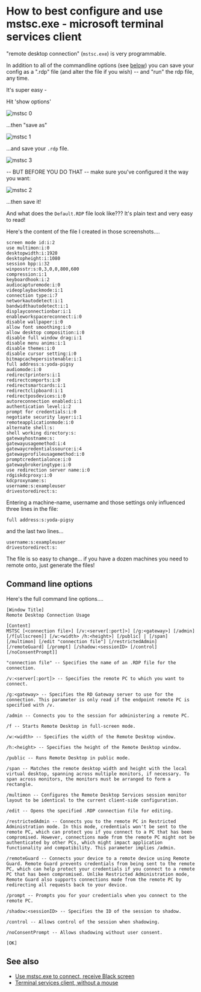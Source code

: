 # How to best configure and use mstsc.exe - microsoft terminal services client

"remote desktop connection" (`mstsc.exe`) is very programmable.

In addition to all of the commandline options (see [below](#Command-line-options)) you can save your config as a ".rdp" file (and alter the file if you wish) -- and "run" the rdp file, any time.

It's super easy -

Hit 'show options'

![mstsc 0](mstsc_0.png)

...then "save as"

![mstsc 1](mstsc_1.png)

...and save your `.rdp` file.

![mstsc 3](mstsc_3.png)

-- BUT BEFORE YOU DO THAT -- make sure you've configured it the way you want:

![mstsc 2](mstsc_2.png)

...then save it!

And what does the `Default.RDP` file look like??? It's plain text and very easy to read!

Here's the content of the file I created in those screenshots....


	screen mode id:i:2
	use multimon:i:0
	desktopwidth:i:1920
	desktopheight:i:1080
	session bpp:i:32
	winposstr:s:0,3,0,0,800,600
	compression:i:1
	keyboardhook:i:2
	audiocapturemode:i:0
	videoplaybackmode:i:1
	connection type:i:7
	networkautodetect:i:1
	bandwidthautodetect:i:1
	displayconnectionbar:i:1
	enableworkspacereconnect:i:0
	disable wallpaper:i:0
	allow font smoothing:i:0
	allow desktop composition:i:0
	disable full window drag:i:1
	disable menu anims:i:1
	disable themes:i:0
	disable cursor setting:i:0
	bitmapcachepersistenable:i:1
	full address:s:yoda-pigsy
	audiomode:i:0
	redirectprinters:i:1
	redirectcomports:i:0
	redirectsmartcards:i:1
	redirectclipboard:i:1
	redirectposdevices:i:0
	autoreconnection enabled:i:1
	authentication level:i:2
	prompt for credentials:i:0
	negotiate security layer:i:1
	remoteapplicationmode:i:0
	alternate shell:s:
	shell working directory:s:
	gatewayhostname:s:
	gatewayusagemethod:i:4
	gatewaycredentialssource:i:4
	gatewayprofileusagemethod:i:0
	promptcredentialonce:i:0
	gatewaybrokeringtype:i:0
	use redirection server name:i:0
	rdgiskdcproxy:i:0
	kdcproxyname:s:
	username:s:exampleuser
	drivestoredirect:s:

Entering a machine-name, username and those settings only influenced three lines in the file:

	full address:s:yoda-pigsy

and the last two lines...

	username:s:exampleuser
	drivestoredirect:s:

The file is so easy to change... if you have a dozen machines you need to remote onto, just generate the files!


## Command line options

Here's the full command line options....


	[Window Title]
	Remote Desktop Connection Usage

	[Content]
	MSTSC [<connection file>] [/v:<server[:port]>] [/g:<gateway>] [/admin] [/f[ullscreen]] [/w:<width> /h:<height>] [/public] | [/span] [/multimon] [/edit "connection file"] [/restrictedAdmin] [/remoteGuard] [/prompt] [/shadow:<sessionID> [/control] [/noConsentPrompt]]

	"connection file" -- Specifies the name of an .RDP file for the connection.

	/v:<server[:port]> -- Specifies the remote PC to which you want to connect.

	/g:<gateway> -- Specifies the RD Gateway server to use for the connection. This parameter is only read if the endpoint remote PC is specified with /v.

	/admin -- Connects you to the session for administering a remote PC.

	/f -- Starts Remote Desktop in full-screen mode.

	/w:<width> -- Specifies the width of the Remote Desktop window.

	/h:<height> -- Specifies the height of the Remote Desktop window.

	/public -- Runs Remote Desktop in public mode.

	/span -- Matches the remote desktop width and height with the local virtual desktop, spanning across multiple monitors, if necessary. To span across monitors, the monitors must be arranged to form a rectangle.

	/multimon -- Configures the Remote Desktop Services session monitor layout to be identical to the current client-side configuration.

	/edit -- Opens the specified .RDP connection file for editing.

	/restrictedAdmin -- Connects you to the remote PC in Restricted Administration mode. In this mode, credentials won't be sent to the remote PC, which can protect you if you connect to a PC that has been compromised. However, connections made from the remote PC might not be authenticated by other PCs, which might impact application functionality and compatibility. This parameter implies /admin.

	/remoteGuard -- Connects your device to a remote device using Remote Guard. Remote Guard prevents credentials from being sent to the remote PC, which can help protect your credentials if you connect to a remote PC that has been compromised. Unlike Restricted Administration mode, Remote Guard also supports connections made from the remote PC by redirecting all requests back to your device.

	/prompt -- Prompts you for your credentials when you connect to the remote PC.

	/shadow:<sessionID> -- Specifies the ID of the session to shadow.

	/control -- Allows control of the session when shadowing.

	/noConsentPrompt -- Allows shadowing without user consent.

	[OK]



## See also

- [Use mstsc.exe to connect, receive Black screen](..\windows\mstsc_black_screen.md)
- [Terminal services client, without a mouse](..\windows\mstsc_without_mouse.md)
